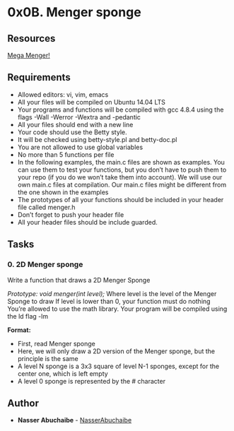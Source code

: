 # 0x0B. Menger sponge

## Resources

[Mega Menger!](https://plus.maths.org/content/build-mega-menger)

## Requirements

- Allowed editors: vi, vim, emacs
- All your files will be compiled on Ubuntu 14.04 LTS
- Your programs and functions will be compiled with gcc 4.8.4 using the flags -Wall -Werror -Wextra and -pedantic
- All your files should end with a new line
- Your code should use the Betty style.
- It will be checked using betty-style.pl and betty-doc.pl
- You are not allowed to use global variables
- No more than 5 functions per file
- In the following examples, the main.c files are shown as examples. You can use them to test your functions, but you don’t have to push them to your repo (if you do we won’t take them into account). We will use our own main.c files at compilation. Our main.c files might be different from the one shown in the examples
- The prototypes of all your functions should be included in your header file called menger.h
- Don’t forget to push your header file
- All your header files should be include guarded.

## Tasks

### 0. 2D Menger sponge

Write a function that draws a 2D Menger Sponge

_Prototype: void menger(int level);_
Where level is the level of the Menger Sponge to draw
If level is lower than 0, your function must do nothing
You’re allowed to use the math library. Your program will be compiled using the ld flag -lm

**Format:**

- First, read Menger sponge
- Here, we will only draw a 2D version of the Menger sponge, but the principle is the same
- A level N sponge is a 3x3 square of level N-1 sponges, except for the center one, which is left empty
- A level 0 sponge is represented by the # character


## Author

- **Nasser Abuchaibe** - [NasserAbuchaibe](https://github.com/NasserAbuchaibe)